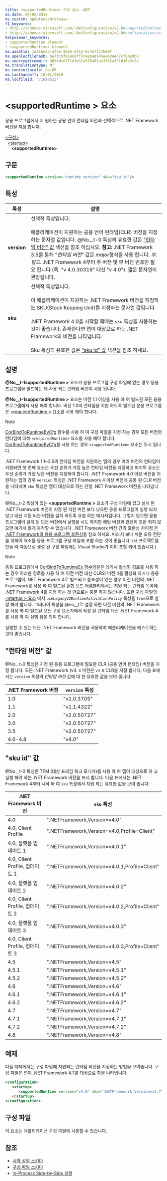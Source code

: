 ```yaml
---
title: <supportedRuntime> 구성 요소-.NET
ms.date: 04/02/2019
ms.custom: updateeachrelease
f1_keywords:
- http://schemas.microsoft.com/.NetConfiguration/v2.0#supportedRuntime
- http://schemas.microsoft.com/.NetConfiguration/v2.0#configuration/startup/supportedRuntime
helpviewer_keywords:
- supportedRuntime element
- <supportedRuntime> element
ms.assetid: 1ae16e23-afbe-4de4-b413-bc457f37b69f
ms.openlocfilehash: 5e7fc5f81468ff7c4eba8145ee42a4c7cf8bc0b8
ms.sourcegitcommit: 3094dcd17141b32a570a82ae3f62a331616e2c9c
ms.translationtype: MT
ms.contentlocale: ko-KR
ms.lasthandoff: 10/01/2019
ms.locfileid: "71697515"
---
```

# <a name="supportedruntime-element"></a>\<supportedRuntime > 요소

응용 프로그램에서 지 원하는 공용 언어 런타임 버전과 선택적으로 .NET Framework 버전을 지정 합니다.  

[\<구성>](../configuration-element.md)  
&nbsp;&nbsp;[\<startup>](startup-element.md)  
&nbsp;&nbsp;&nbsp;&nbsp; **\<supportedRuntime>**  

## <a name="syntax"></a>구문

```xml
<supportedRuntime version="runtime version" sku="sku id"/>
```

## <a name="attributes"></a>특성

|특성|설명|
|---------------|-----------------|
|**version**|선택적 특성입니다.<br /><br /> 애플리케이션이 지원하는 공용 언어 런타임(CLR) 버전을 지정하는 문자열 값입니다. @No__t-0 특성의 유효한 값은 ["런타임 버전" 값](#version) 섹션을 참조 하십시오. **참고:**  .NET Framework 3.5를 통해 "*런타임 버전*" 값은 *major*형식을 사용 합니다. *부*. *빌드*. .NET Framework 4부터 주 버전 및 부 버전 번호만 필요 합니다 (즉, "v 4.0.30319" 대신 "v 4.0"). 짧은 문자열이 권장됩니다.|
|**sku**|선택적 특성입니다.<br /><br /> 이 애플리케이션이 지원하는 .NET Framework 버전을 지정하는 SKU(Stock Keeping Unit)를 지정하는 문자열 값입니다.<br /><br /> .NET Framework 4.0을 시작할 때에는 `sku` 특성을 사용하는 것이 좋습니다.  존재한다면 앱이 대상으로 하는 .NET Framework의 버전을 나타냅니다.<br /><br /> Sku 특성의 유효한 값은 ["sku id" 값](#sku) 섹션을 참조 하세요.|

## <a name="remarks"></a>설명

**@No__t-1supportedRuntime >** 요소가 응용 프로그램 구성 파일에 없는 경우 응용 프로그램을 빌드하는 데 사용 되는 런타임 버전이 사용 됩니다.

**@No__t-1supportedRuntime >** 요소는 버전 1.1 이상을 사용 하 여 빌드된 모든 응용 프로그램에서 사용 해야 합니다. 버전 1.0의 런타임을 지원 하도록 빌드된 응용 프로그램은 [\<requiredRuntime >](../startup/requiredruntime-element.md) 요소를 사용 해야 합니다.

> [!NOTE]
> [CorBindToRuntimeByCfg](../../../unmanaged-api/hosting/corbindtoruntimebycfg-function.md) 함수를 사용 하 여 구성 파일을 지정 하는 경우 모든 버전의 런타임에 대해 `<requiredRuntime>` 요소를 사용 해야 합니다. [CorBindToRuntimeByCfg](../../../unmanaged-api/hosting/corbindtoruntimebycfg-function.md)를 사용 하는 경우 `<supportedRuntime>` 요소는 무시 됩니다.  
  
.NET Framework 1.1~3.5의 런타임 버전을 지원하는 앱의 경우 여러 버전의 런타임이 지원되면 첫 번째 요소는 우선 순위가 가장 높은 런타임 버전을 지정하고 마지막 요소는 우선 순위가 가장 낮은 버전을 지정해야 합니다. .NET Framework 4.0 이상 버전을 지 원하는 앱의 경우 `version` 특성은 .NET Framework 4 이상 버전에 공통 된 CLR 버전을 나타내며 `sku` 특성은 앱이 대상으로 하는 단일 .NET Framework 버전을 나타냅니다. 

@No__t-2 특성이 있는 **\<supportedRuntime >** 요소가 구성 파일에 있고 설치 된 .NET Framework 버전이 지정 된 지원 버전 보다 낮으면 응용 프로그램이 실행 되지 않고 대신 지원 되는 버전을 설치 하도록 요청 하는 메시지입니다. 그렇지 않으면 응용 프로그램이 설치 된 모든 버전에서 실행을 시도 하지만 해당 버전과 완전히 호환 되지 않으면 예기치 않게 동작할 수 있습니다. .NET Framework 버전 간의 호환성 차이점 [은 .NET Framework의 응용 프로그램 호환성](https://docs.microsoft.com/dotnet/framework/migration-guide/application-compatibility)을 참조 하세요. 따라서 보다 쉬운 오류 진단을 위해이 요소를 응용 프로그램 구성 파일에 포함 하는 것이 좋습니다. (새 프로젝트를 만들 때 자동으로 생성 된 구성 파일에는 Visual Studio가 이미 포함 되어 있습니다.)
  
> [!NOTE]
> 응용 프로그램에서 [CorBindToRuntimeEx 함수와](../../../unmanaged-api/hosting/corbindtoruntimeex-function.md)같은 레거시 활성화 경로를 사용 하는 경우 이러한 경로를 사용 하 여 이전 버전 대신 CLR의 버전 4를 활성화 하거나 응용 프로그램이 .NET Framework 4로 빌드되고 종속성이 있는 경우 이전 버전의 .NET Framework를 사용 하 여 빌드된 혼합 모드 어셈블리에서는 지원 되는 런타임 목록에 .NET Framework 4를 지정 하는 것 만으로는 충분 하지 않습니다. 또한 구성 파일의 [\<startup > 요소](../startup/startup-element.md) 에서 `useLegacyV2RuntimeActivationPolicy` 특성을 `true`으로 설정 해야 합니다. 그러나이 특성을 @no__t로 설정 하면 이전 버전의 .NET Framework를 사용 하 여 빌드된 모든 구성 요소가에서 작성 된 런타임 대신 .NET Framework 4를 사용 하 여 실행 됨을 의미 합니다.

실행할 수 있는 모든 .NET Framework 버전을 사용하여 애플리케이션을 테스트하는 것이 좋습니다.

<a name="version"></a> 
## <a name="runtime-version-values"></a>"런타임 버전" 값
@No__t-0 특성은 지정 된 응용 프로그램에 필요한 CLR (공용 언어 런타임) 버전을 지정 합니다. 모든 .NET Framework (v4. x 버전은 `v4.0` CLR을 지정 합니다. 다음 표에서는 `version` 특성의 *런타임 버전* 값에 대 한 유효한 값을 보여 줍니다.

|.NET Framework 버전|`version` 특성|
|----------------------------|-------------------------|
|1.0|"v1.0.3705"|
|1.1|"v1.1.4322"|
|2.0|"v2.0.50727"|
|3.0|"v2.0.50727"|
|3.5|"v2.0.50727"|
|4.0-4.8|"v4.0"|

## <a name="sku"></a>"sku id" 값

@No__t-0 특성은 TFM (대상 프레임 워크 모니커)를 사용 하 여 앱이 대상으로 하 고 실행 해야 하는 .NET Framework 버전을 표시 합니다. 다음 표에서는 .NET Framework 4부터 시작 하 여 `sku` 특성에서 지원 되는 유효한 값을 보여 줍니다.

|.NET Framework 버전|`sku` 특성|
|----------------------------|---------------------|
|4.0|".NETFramework,Version=v4.0"|
|4.0, Client Profile|".NETFramework,Version=v4.0,Profile=Client"|
|4.0, 플랫폼 업데이트 1|".NETFramework,Version=v4.0.1"|
|4.0, Client Profile, 업데이트 1|".NETFramework,Version=v4.0.1,Profile=Client"|
|4.0, 플랫폼 업데이트 2|".NETFramework,Version=v4.0.2"|
|4.0, Client Profile, 업데이트 2|".NETFramework,Version=v4.0.2,Profile=Client"|
|4.0, 플랫폼 업데이트 3|".NETFramework,Version=v4.0.3"|
|4.0, Client Profile, 업데이트 3|".NETFramework,Version=v4.0.3,Profile=Client"|
|4.5|".NETFramework,Version=v4.5"|
|4.5.1|".NETFramework,Version=v4.5.1"|
|4.5.2|".NETFramework,Version=v4.5.2"|
|4.6|".NETFramework,Version=v4.6"|
|4.6.1|".NETFramework,Version=v4.6.1"|
|4.6.2|".NETFramework,Version=v4.6.2"|
|4.7|".NETFramework,Version=v4.7"|
|4.7.1|".NETFramework,Version=v4.7.1"|
|4.7.2|".NETFramework,Version=v4.7.2"|
|4.8|".NETFramework,Version=v4.8"|

## <a name="example"></a>예제

다음 예제에서는 구성 파일에 지원되는 런타임 버전을 지정하는 방법을 보여줍니다. 구성 파일은 앱이 .NET Framework 4.7를 대상으로 함을 나타냅니다.

```xml
<configuration>
   <startup>
      <supportedRuntime version="v4.0" sku=".NETFramework,Version=v4.7" />
   </startup>
</configuration>
```

## <a name="configuration-file"></a>구성 파일

이 요소는 애플리케이션 구성 파일에 사용할 수 있습니다.

## <a name="see-also"></a>참조

- [시작 설정 스키마](../startup/index.md)
- [구성 파일 스키마](../index.md)
- [In-Process Side-by-Side 실행](../../../deployment/in-process-side-by-side-execution.md)
